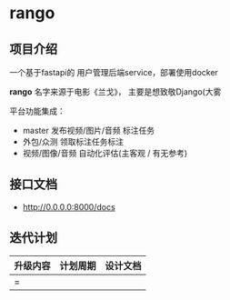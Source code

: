 # rango
## 项目介绍
一个基于fastapi的 用户管理后端service，部署使用docker


**rango** 名字来源于电影《兰戈》， 主要是想致敬Django(大雾

平台功能集成：

- master 发布视频/图片/音频 标注任务
- 外包/众测 领取标注任务标注
- 视频/图像/音频 自动化评估(主客观 / 有无参考)

## 接口文档
- http://0.0.0.0:8000/docs

## 迭代计划
| 升级内容 | 计划周期    | 设计文档|
|------|-------|-------|
|=|   | |